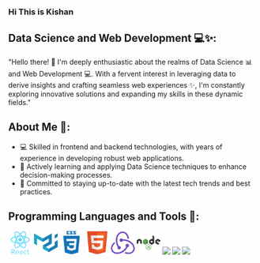 ### Hi This is Kishan

## Data Science and Web Development 💻✨:

"Hello there! 👋 I'm deeply enthusiastic about the realms of Data Science 📊 and Web Development 💻. With a fervent interest in leveraging data to derive insights and crafting seamless web experiences ✨, I'm constantly exploring innovative solutions and expanding my skills in these dynamic fields."

## About Me 👤:

- 💻 Skilled in frontend and backend technologies, with years of experience in developing robust web applications.
- 🌟 Actively learning and applying Data Science techniques to enhance decision-making processes.
- 🚀 Committed to staying up-to-date with the latest tech trends and best practices.

## Programming Languages and Tools 🔧:
<p float="left">
<img src="https://github.com/devicons/devicon/raw/master/icons/react/react-original-wordmark.svg" width="48">
<img src="https://github.com/devicons/devicon/raw/master/icons/materialui/materialui-original.svg" width="48">
<img src="https://github.com/devicons/devicon/raw/master/icons/css3/css3-plain-wordmark.svg" width="48">
<img src="https://github.com/devicons/devicon/raw/master/icons/html5/html5-original.svg" width="48">
<img src="https://github.com/devicons/devicon/raw/master/icons/redux/redux-original.svg" width="48">
<img src="https://github.com/devicons/devicon/raw/master/icons/nodejs/nodejs-original-wordmark.svg" width="48">
<img src="https://camo.githubusercontent.com/a13ca5b988ada41839ebe4f88455e63419a1b56fcb5eda207794cd1649a61d2c/68747470733a2f2f7777772e766563746f726c6f676f2e7a6f6e652f6c6f676f732f676574706f73746d616e2f676574706f73746d616e2d69636f6e2e737667" width="48">
<img src="https://www.svgrepo.com/show/376344/python.svg" width="48">
<img src="https://upload.wikimedia.org/wikipedia/commons/1/1b/R_logo.svg" width="48">
</p>





<!--
**kishaan22/kishaan22** is a ✨ _special_ ✨ repository because its `README.md` (this file) appears on your GitHub profile.

Here are some ideas to get you started:

- 🔭 I’m currently working on ...
- 🌱 I’m currently learning ...
- 👯 I’m looking to collaborate on ...
- 🤔 I’m looking for help with ...
- 💬 Ask me about ...
- 📫 How to reach me: ...
- 😄 Pronouns: ...
- ⚡ Fun fact: ...
-->
